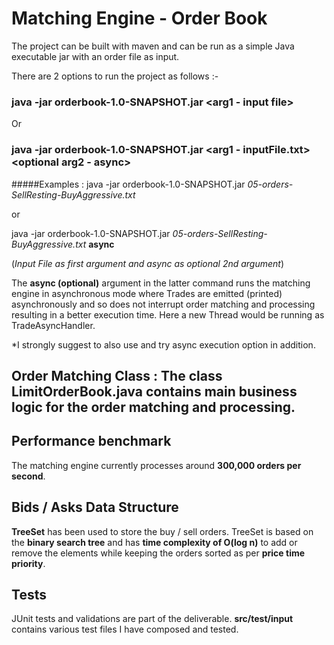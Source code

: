 # Matching Engine - Order Book

The project can be built with maven and can be run as a simple Java executable jar with an order file as input.

There are 2 options to run the project as follows :-

### java -jar orderbook-1.0-SNAPSHOT.jar <arg1 - input file> 
Or
### java -jar orderbook-1.0-SNAPSHOT.jar <arg1 - inputFile.txt> <optional arg2 - async>
 
#####Examples : 
 java -jar orderbook-1.0-SNAPSHOT.jar *05-orders-SellResting-BuyAggressive.txt*
 
 or
 
 java -jar orderbook-1.0-SNAPSHOT.jar *05-orders-SellResting-BuyAggressive.txt* **async**
 
(*Input File as first argument and async as optional 2nd argument*)

The **async (optional)** argument in the latter command runs the matching engine in asynchronous mode where Trades are emitted (printed) asynchronously
and so does not interrupt order matching and processing resulting in a better execution time. Here a new Thread would be running as TradeAsyncHandler.

*I strongly suggest to also use and try async execution option in addition. 

## Order Matching Class : The class LimitOrderBook.java contains main business logic for the order matching and processing.

## Performance benchmark 
 The matching engine currently processes around **300,000 orders per second**.

## Bids / Asks Data Structure 
 **TreeSet** has been used to store the buy / sell orders.
 TreeSet is based on the **binary search tree** and has **time complexity of O(log n)** to add or remove the elements while keeping the orders sorted as per **price time priority**.

## Tests 
 JUnit tests and validations are part of the deliverable. **src/test/input** contains various test files I have composed and tested. 
